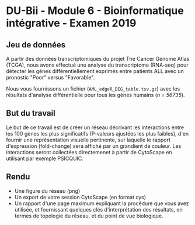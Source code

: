 # DU-Bii - Module 6 - Bioinformatique intégrative - Examen 2019

## Jeu de données

A partir des données transcriptomiques du projet The Cancer Genome Atlas (TCGA), nous avons effectué une analyse du transcriptome (RNA-seq) pour détecter les gènes différentiellement exprimés entre patients ALL avec un pronostic "Poor" versus "Favorable". 

Nous vous fournissons un fichier (`AML_edgeR_DEG_table.tsv.gz`) avec les résultats d'analyse différentielle pour tous les gènes humains (*n = 56735*).

## But du travail

Le but de ce travail est de créer un réseau décrivant les interactions entre les 100 gènes les plus significatifs (P-valeurs ajustées les plus faibles), d'en fournir une représentation visuelle pertinente, sur laquelle le rapport d'expression (fold-change) sera affiché par un grandient de couleur.  Les interactions seront collectées directemenet à partir de CytoScape en utilisant par exemple PSICQUIC. 

## Rendu

- Une figure du réseau (png)
- Un export de votre session CytoScape (en format cys)
- Un rapport d'une page maximum expliquant la procédure que vous avez utilisée, et fournissant quelques clés d'interprétation des résultats, en termes de topologie du réseau, et du point de vue biologique. 



